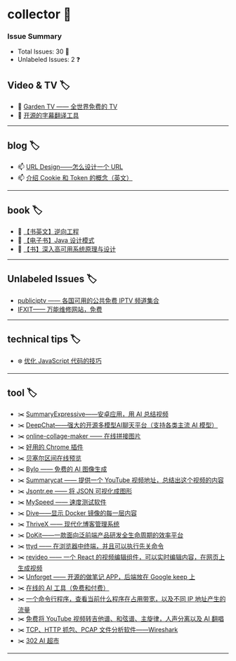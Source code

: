 # collector 📖
### Issue Summary
- Total Issues: 30 📝
- Unlabeled Issues: 2 ❓

## Video & TV 🏷️
- 🌱 [Garden TV ——  全世界免费的 TV](https://github.com/dengaye/collector/issues/39)
- 🌱 [开源的字幕翻译工具](https://github.com/dengaye/collector/issues/38)

---

## blog 🏷️
- 📫 [URL Design——怎么设计一个 URL](https://github.com/dengaye/collector/issues/43)
- 📫 [介绍 Cookie 和 Token 的概念（英文）](https://github.com/dengaye/collector/issues/15)

---

## book 🏷️
- 🍁 [【书英文】逆向工程](https://github.com/dengaye/collector/issues/37)
- 🍁 [【电子书】Java 设计模式](https://github.com/dengaye/collector/issues/36)
- 🍁 [【书】深入高可用系统原理与设计](https://github.com/dengaye/collector/issues/31)

---

## Unlabeled Issues 🏷️
-  [publiciptv —— 各国可用的公共免费 IPTV 频道集合](https://github.com/dengaye/collector/issues/35)
-  [IFXIT—— 万能维修网站，免费](https://github.com/dengaye/collector/issues/34)

---

## technical tips 🏷️
- ❄️ [优化 JavaScript 代码的技巧 ](https://github.com/dengaye/collector/issues/23)

---

## tool 🏷️
- ✂️ [SummaryExpressive——安卓应用，用 AI 总结视频](https://github.com/dengaye/collector/issues/42)
- ✂️ [DeepChat——强大的开源多模型AI聊天平台（支持各类主流 AI 模型）](https://github.com/dengaye/collector/issues/41)
- ✂️ [online-collage-maker —— 在线拼接图片](https://github.com/dengaye/collector/issues/40)
- ✂️ [好用的 Chrome 插件](https://github.com/dengaye/collector/issues/33)
- ✂️ [贝塞尔区间在线预览](https://github.com/dengaye/collector/issues/32)
- ✂️ [Bylo —— 免费的 AI 图像生成](https://github.com/dengaye/collector/issues/30)
- ✂️ [Summarycat —— 提供一个 YouTube 视频地址，总结出这个视频的内容](https://github.com/dengaye/collector/issues/29)
- ✂️ [Jsontr.ee —— 将 JSON 可视化成图形](https://github.com/dengaye/collector/issues/28)
- ✂️ [MySpeed —— 速度测试软件](https://github.com/dengaye/collector/issues/27)
- ✂️ [Dive——显示 Docker 镜像的每一层内容](https://github.com/dengaye/collector/issues/26)
- ✂️ [ThriveX —— 现代化博客管理系统](https://github.com/dengaye/collector/issues/25)
- ✂️ [DoKit——一款面向泛前端产品研发全生命周期的效率平台](https://github.com/dengaye/collector/issues/24)
- ✂️ [ttyd —— 在浏览器中终端，并且可以执行先关命令](https://github.com/dengaye/collector/issues/22)
- ✂️ [revideo —— 一个 React 的视频编辑组件，可以实时编辑内容，在网页上生成视频](https://github.com/dengaye/collector/issues/21)
- ✂️ [Unforget —— 开源的做笔记 APP，后端放在 Google keep 上](https://github.com/dengaye/collector/issues/20)
- ✂️ [在线的 AI 工具（免费和付费）](https://github.com/dengaye/collector/issues/19)
- ✂️ [一个命令行程序，查看当前什么程序在占用带宽，以及不同 IP 地址产生的流量](https://github.com/dengaye/collector/issues/18)
- ✂️ [免费将 YouTube 视频转吉他谱、和弦谱、主旋律，人声分离以及 AI 翻唱](https://github.com/dengaye/collector/issues/17)
- ✂️ [TCP、HTTP 抓包、PCAP 文件分析软件——Wireshark](https://github.com/dengaye/collector/issues/16)
- ✂️ [302 AI 超市](https://github.com/dengaye/collector/issues/14)

---

